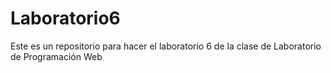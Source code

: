 # Laboratorio6
Este es un repositorio para hacer el laboratorio 6 de la clase de Laboratorio de Programación Web
